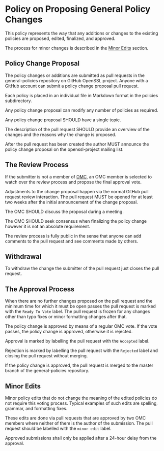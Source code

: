 # Policy on Proposing General Policy Changes

This policy represents the way that any additions or changes to the
existing policies are proposed, edited, finalized, and approved.

The process for minor changes is described in the
[Minor Edits](#minor-edits) section.

## Policy Change Proposal

The policy changes or additions are submitted as pull requests in the
general-policies repository on GitHub OpenSSL project. Anyone with
a GitHub account can submit a policy change proposal pull request.

Each policy is placed in an individual file in Markdown format in the
policies subdirectory.

Any policy change proposal can modify any number of policies as required.

Any policy change proposal SHOULD have a single topic.

The description of the pull request SHOULD provide an overview of the changes
and the reasons why the change is proposed.

After the pull request has been created the author MUST announce the policy
change proposal on the openssl-project mailing list.

## The Review Process

If the submitter is not a member of [OMC], an OMC member is selected to watch
over the review process and propose the final approval vote.

Adjustments to the change proposal happen via the normal GitHub pull request
review interaction. The pull request MUST be opened for at least two weeks
after the initial announcement of the change proposal.

The OMC SHOULD discuss the proposal during a meeting.

The OMC SHOULD seek consensus when finalizing the policy change however
it is not an absolute requirement.

The review process is fully public in the sense that anyone can add
comments to the pull request and see comments made by others.

## Withdrawal

To withdraw the change the submitter of the pull request just closes the
pull request.

## The Approval Process

When there are no further changes proposed on the pull request and the
minimum time for which it must be open passes the pull request is marked
with the `Ready To Vote` label. The pull request is frozen for any changes
other than typo fixes or minor formatting changes after that.

The policy change is approved by means of a regular OMC vote. If the vote
passes, the policy change is approved, otherwise it is rejected.

Approval is marked by labelling the pull request with the `Accepted` label.

Rejection is marked by labelling the pull request with the `Rejected` label
and closing the pull request without merging.

If the policy change is approved, the pull request is merged to the
master branch of the general-policies repository.

## Minor Edits

Minor policy edits that do not change the meaning of the edited
policies do not require this voting process. Typical examples of such edits
are spelling, grammar, and formatting fixes.

These edits are done via pull requests that are approved by two OMC members
where neither of them is the author of the submission. The pull request
should be labelled with the `minor edit` label.

Approved submissions shall only be applied after a 24-hour delay from the
approval.

[OMC]: https://github.com/openssl/general-policies/blob/master/policies/glossary.md#omc

